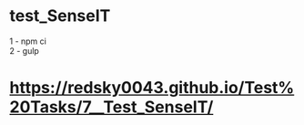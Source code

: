 # test_SenseIT

1 - npm ci <br>
2 - gulp 

# https://redsky0043.github.io/Test%20Tasks/7__Test_SenseIT/
